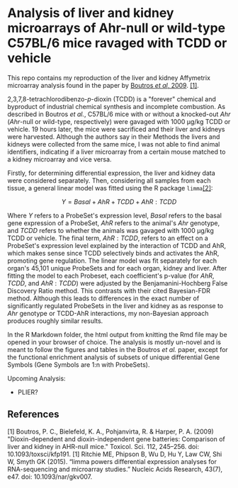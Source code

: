 # Analysis of liver and kidney microarrays of Ahr-null or wild-type C57BL/6 mice ravaged with TCDD or vehicle

This repo contains my reproduction of the liver and kidney Affymetrix microarray analysis found in the paper by [Boutros *et al*, 2009](https://pubmed.ncbi.nlm.nih.gov/19759094/). [[1]](#1).

2,3,7,8-tetrachlorodibenzo-*p*-dioxin (TCDD) is a "forever" chemical and byproduct of industrial chemical synthesis and incomplete combustion. As described in Boutros *et al.*, C57BL/6 mice with or without a knocked-out *Ahr* (*Ahr*-null or wild-type, respectively) were gavaged with 1000 µg/kg TCDD or vehicle. 19 hours later, the mice were sacrificed and their liver and kidneys were harvested. Although the authors say in their Methods the livers and kidneys were collected from the same mice, I was not able to find animal identifiers, indicating if a liver microarray from a certain mouse matched to a kidney microarray and vice versa.

Firstly, for determining differential expression, the liver and kidney data were considered separately. Then, considering all samples from each tissue, a general linear model was fitted using the R package `limma`[[2]](#2):

$$Y = Basal + AhR + TCDD + AhR:TCDD$$

Where $Y$ refers to a ProbeSet's expression level, $Basal$ refers to the basal gene expression of a ProbeSet, $AhR$ refers to the animal's *Ahr* genotype, and $TCDD$ refers to whether the animals was gavaged with 1000 µg/kg TCDD or vehicle. The final term, $AhR:TCDD$, refers to an effect on a ProbeSet's expression level explained by the interaction of TCDD and AhR, which makes sense since TCDD selectively binds and activates the AhR, promoting gene regulation. The linear model was fit separately for each organ's 45,101 unique ProbeSets and for each organ, kidney and liver. After fitting the model to each Probeset, each coefficient's p-value (for $AhR$, $TCDD$, and $AhR:TCDD$) were adjusted by the Benjamanini-Hochberg False Discovery Ratio method. This contrasts with their cited Bayesian-FDR method. Although this leads to differences in the exact number of significantly regulated ProbeSets in the liver and kidney as as response to *Ahr* genotype or TCDD-AhR interactions, my non-Bayesian approach produces roughly similar results.

In the R Markdown folder, the html output from knitting the Rmd file may be opened in your browser of choice. The analysis is mostly un-novel and is meant to follow the figures and tables in the Boutros *et al.* paper, except for the functional enrichment analysis of subsets of unique differential Gene Symbols (Gene Symbols are 1:n with ProbeSets). 

Upcoming Analysis:
- PLIER?

## References
<a id="1">[1]</a> 
Boutros, P. C., Bielefeld, K. A., Pohjanvirta, R. & Harper, P. A. (2009) "Dioxin-dependent and dioxin-independent gene batteries: Comparison of liver and kidney in AHR-null mice." Toxicol. Sci. 112, 245–256. doi: 10.1093/toxsci/kfp191.
<a id="2">[1]</a> 
Ritchie ME, Phipson B, Wu D, Hu Y, Law CW, Shi W, Smyth GK (2015). “limma powers differential expression analyses for RNA-sequencing and microarray studies.” Nucleic Acids Research, 43(7), e47. doi: 10.1093/nar/gkv007.

